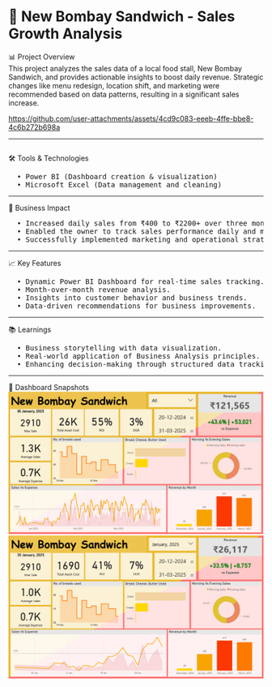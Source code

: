 # 🥪 New Bombay Sandwich - Sales Growth Analysis
📊 Project Overview <br>
This project analyzes the sales data of a local food stall, New Bombay Sandwich, and provides actionable insights to boost daily revenue. Strategic changes like menu redesign, location shift, and marketing were recommended based on data patterns, resulting in a significant sales increase.

https://github.com/user-attachments/assets/4cd9c083-eeeb-4ffe-bbe8-4c6b272b698a
________________________________________
<pre></pre>
🛠️ Tools & Technologies <br>
<pre>
  •	Power BI (Dashboard creation & visualization)
  •	Microsoft Excel (Data management and cleaning)
</pre>
________________________________________
🚀 Business Impact <br>
<pre>
  •	Increased daily sales from ₹400 to ₹2200+ over three months.
  •	Enabled the owner to track sales performance daily and make informed business decisions.
  •	Successfully implemented marketing and operational strategies based on data insights.
</pre>
________________________________________
📈 Key Features <br>
<pre>
  •	Dynamic Power BI Dashboard for real-time sales tracking.
  •	Month-over-month revenue analysis.
  •	Insights into customer behavior and business trends.
  •	Data-driven recommendations for business improvements.
</pre>
________________________________________
📚 Learnings <br>
<pre>
  •	Business storytelling with data visualization.
  •	Real-world application of Business Analysis principles.
  •	Enhancing decision-making through structured data tracking.
</pre>
________________________________________
📸 Dashboard Snapshots <br>
![image alt](https://github.com/rishiism/New_Bombay_Sandwich_Case_Study/blob/4a1281c3032aad64fd55069a8d0a0d81d32443ea/Screen_layouts/Screenshot%202025-04-24%20182804.png) ![image alt](https://github.com/rishiism/New_Bombay_Sandwich_Case_Study/blob/4a1281c3032aad64fd55069a8d0a0d81d32443ea/Screen_layouts/Screenshot%202025-04-28%20051152.png)
